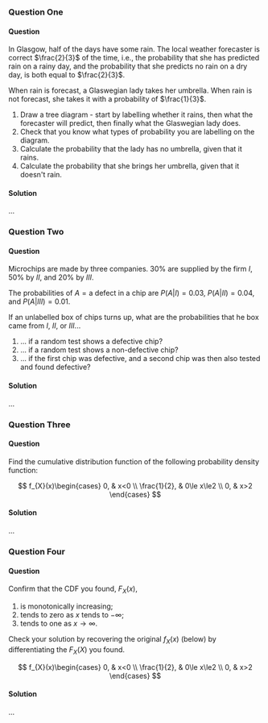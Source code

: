 ### Question One

#### Question

In Glasgow, half of the days have some rain. The local weather forecaster is correct $\frac{2}{3}$ of the time, i.e., the probability that she has predicted rain on a rainy day, and the probability that she predicts no rain on a dry day, is both equal to $\frac{2}{3}$.

When rain is forecast, a Glaswegian lady takes her umbrella. When rain is not forecast, she takes it with a probability of $\frac{1}{3}$.

1. Draw a tree diagram - start by labelling whether it rains, then what the forecaster will predict, then finally what the Glaswegian lady does.
2. Check that you know what types of probability you are labelling on the diagram.
3. Calculate the probability that the lady has no umbrella, given that it rains.
4. Calculate the probability that she brings her umbrella, given that it doesn't rain.

#### Solution

...

### Question Two

#### Question

Microchips are made by three companies. $30\%$ are supplied by the firm $I$, $50\%$ by $II$, and $20\%$ by $III$.

The probabilities of $A=\text{a defect in a chip}$ are $P(A|I)=0.03$, $P(A|II)=0.04$, and $P(A|III)=0.01$.

If an unlabelled box of chips turns up, what are the probabilities that he box came from $I$, $II$, or $III$...

1. ... if a random test shows a defective chip?
2. ... if a random test shows a non-defective chip?
3. ... if the first chip was defective, and a second chip was then also tested and found defective?

#### Solution

...

### Question Three

#### Question

Find the cumulative distribution function of the following probability density function:

$$
f_{X}(x)\begin{cases}
0, & x<0 \\
\frac{1}{2}, & 0\le x\le2 \\
0, & x>2
\end{cases}
$$

#### Solution

...

### Question Four

#### Question

Confirm that the CDF you found, $F_{X}(x)$,

1. is monotonically increasing;
2. tends to zero as $x$ tends to $-\infty$;
3. tends to one as $x\to\infty$.

Check your solution by recovering the original $f_{X}(x)$ (below) by differentiating the $F_{X}(X)$ you found.

$$
f_{X}(x)\begin{cases}
0, & x<0 \\
\frac{1}{2}, & 0\le x\le2 \\
0, & x>2
\end{cases}
$$

#### Solution

...